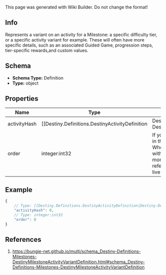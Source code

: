 <span class="wiki-builder">This page was generated with Wiki Builder. Do not change the format!</span>

## Info
Represents a variant on an activity for a Milestone: a specific difficulty tier, or a specific activity variant for example. These will often have more specific details, such as an associated Guided Game, progression steps, tier-specific rewards,and custom values.

## Schema
* **Schema Type:** Definition
* **Type:** object

## Properties
Name | Type | Description
---- | ---- | -----------
activityHash | [[Destiny.Definitions.DestinyActivityDefinition|Destiny-Definitions-DestinyActivityDefinition]]:integer:uint32 | The hash to use for looking up the variant Activity's definition (DestinyActivityDefinition),where you can find its distinguishing characteristics such as difficulty level and recommendedlight level. Frequently, that will be the only distinguishing characteristics in practice, whichis somewhat of a bummer.
order | integer:int32 | If you care to do so, render the variants in the order prescribed by this value. When you combine live Milestone data with the definition, the order becomes more usefulbecause you'll be cross-referencing between the definition and live data.

## Example
```javascript
{
    // Type: [[Destiny.Definitions.DestinyActivityDefinition|Destiny-Definitions-DestinyActivityDefinition]]:integer:uint32
    "activityHash": 0,
    // Type: integer:int32
    "order": 0
}

```

## References
1. https://bungie-net.github.io/multi/schema_Destiny-Definitions-Milestones-DestinyMilestoneActivityVariantDefinition.html#schema_Destiny-Definitions-Milestones-DestinyMilestoneActivityVariantDefinition

